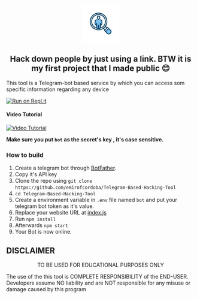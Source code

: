 <p align='center'><img style="height:100px;width:100px" src="icon.png" ></p>


<h2 align='center'>Hack down people by just using a link. BTW it is my first project that I made public 😊</h2>

<div align="center">

</div>

This tool is a Telegram-bot based service by which you can access som specific information regarding any device

[![Run on Repl.it](https://repl.it/badge/github/emirofcordoba/Telegram-Based-Hacking-Tool)](https://repl.it/github/emirofcordoba/Telegram-Based-Hacking-Tool)
 
#### Video Tutorial 

[![Video Tutorial](https://github.com/emirofcordoba/Telegram-Based-Hacking-Tool/blob/main/vid.png)](https://github.com/emirofcordoba/Telegram-Based-Hacking-Tool/blob/main/vid.mp4?raw=true)

**Make sure you put `bot` as the secret's key , it's case sensitive.**


### How to build
1. Create a telegram bot through [BotFather](https://t.me/BotFather).
1. Copy it's API key
1. Clone the repo using `git clone https://github.com/emirofcordoba/Telegram-Based-Hacking-Tool`
1. `cd Telegram-Based-Hacking-Tool`
1. Create a environment variable in `.env` file named `bot` and put your telegram bot token as it's value.
1. Replace your website URL at [index.js](https://github.com/emirofcordoba/Telegram-Based-Hacking-Tool/blob/47d90e452c71d1d659a73b53f143e8c218b06439/index.js#L37)
1. Run `npm install`
1. Afterwards `npm start`
1. Your Bot is now online.



## DISCLAIMER
<p align="center">
 TO BE USED FOR EDUCATIONAL PURPOSES ONLY

</p>



The use of the this tool is COMPLETE RESPONSIBILITY of the END-USER. Developers assume NO liability and are NOT responsible for any misuse or damage caused by this program


